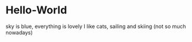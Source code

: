 # Hello-World
sky is blue, everything is lovely
I like cats, sailing and skiing (not so much nowadays)
